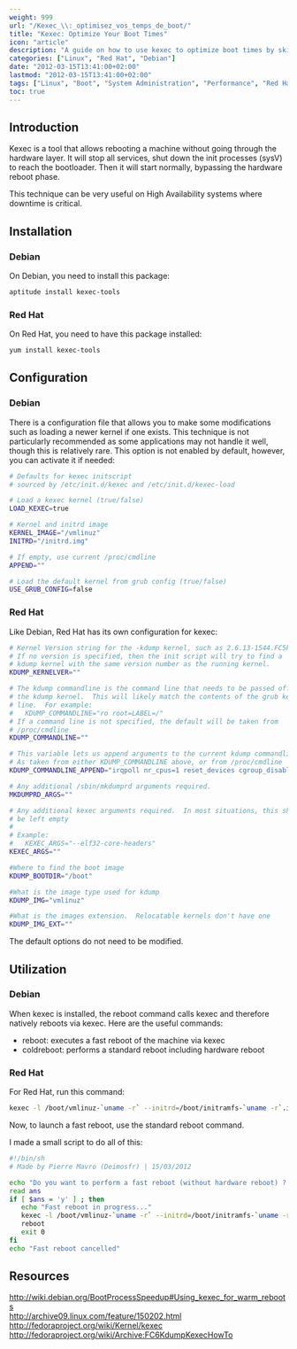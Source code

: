 ```yaml
---
weight: 999
url: "/Kexec_\\:_optimisez_vos_temps_de_boot/"
title: "Kexec: Optimize Your Boot Times"
icon: "article"
description: "A guide on how to use kexec to optimize boot times by skipping hardware initialization, especially useful for high availability systems."
categories: ["Linux", "Red Hat", "Debian"]
date: "2012-03-15T13:41:00+02:00"
lastmod: "2012-03-15T13:41:00+02:00"
tags: ["Linux", "Boot", "System Administration", "Performance", "Red Hat", "Debian"]
toc: true
---
```


## Introduction

Kexec is a tool that allows rebooting a machine without going through the hardware layer. It will stop all services, shut down the init processes (sysV) to reach the bootloader. Then it will start normally, bypassing the hardware reboot phase.

This technique can be very useful on High Availability systems where downtime is critical.

## Installation

### Debian

On Debian, you need to install this package:

```bash
aptitude install kexec-tools
```

### Red Hat

On Red Hat, you need to have this package installed:

```bash
yum install kexec-tools
```

## Configuration

### Debian

There is a configuration file that allows you to make some modifications such as loading a newer kernel if one exists. This technique is not particularly recommended as some applications may not handle it well, though this is relatively rare. This option is not enabled by default, however, you can activate it if needed:

```bash {linenos=table,hl_lines=[15]}
# Defaults for kexec initscript
# sourced by /etc/init.d/kexec and /etc/init.d/kexec-load

# Load a kexec kernel (true/false)
LOAD_KEXEC=true

# Kernel and initrd image
KERNEL_IMAGE="/vmlinuz"
INITRD="/initrd.img"

# If empty, use current /proc/cmdline
APPEND=""

# Load the default kernel from grub config (true/false)
USE_GRUB_CONFIG=false
```

### Red Hat

Like Debian, Red Hat has its own configuration for kexec:

```bash
# Kernel Version string for the -kdump kernel, such as 2.6.13-1544.FC5kdump
# If no version is specified, then the init script will try to find a
# kdump kernel with the same version number as the running kernel.
KDUMP_KERNELVER=""

# The kdump commandline is the command line that needs to be passed off to
# the kdump kernel.  This will likely match the contents of the grub kernel
# line.  For example:
#   KDUMP_COMMANDLINE="ro root=LABEL=/"
# If a command line is not specified, the default will be taken from
# /proc/cmdline
KDUMP_COMMANDLINE=""

# This variable lets us append arguments to the current kdump commandline
# As taken from either KDUMP_COMMANDLINE above, or from /proc/cmdline
KDUMP_COMMANDLINE_APPEND="irqpoll nr_cpus=1 reset_devices cgroup_disable=memory"

# Any additional /sbin/mkdumprd arguments required.
MKDUMPRD_ARGS=""

# Any additional kexec arguments required.  In most situations, this should
# be left empty
#
# Example:
#   KEXEC_ARGS="--elf32-core-headers"
KEXEC_ARGS=""

#Where to find the boot image
KDUMP_BOOTDIR="/boot"

#What is the image type used for kdump
KDUMP_IMG="vmlinuz"

#What is the images extension.  Relocatable kernels don't have one
KDUMP_IMG_EXT=""
```

The default options do not need to be modified.

## Utilization

### Debian

When kexec is installed, the reboot command calls kexec and therefore natively reboots via kexec. Here are the useful commands:

* reboot: executes a fast reboot of the machine via kexec
* coldreboot: performs a standard reboot including hardware reboot

### Red Hat

For Red Hat, run this command:

```bash
kexec -l /boot/vmlinuz-`uname -r` --initrd=/boot/initramfs-`uname -r`.img --command-line="`sed 's/ rhgb\| quiet//g' /proc/cmdline`"
```

Now, to launch a fast reboot, use the standard reboot command.

I made a small script to do all of this:

```bash
#!/bin/sh
# Made by Pierre Mavro (Deimosfr) | 15/03/2012

echo "Do you want to perform a fast reboot (without hardware reboot) ? (y/n)"
read ans
if [ $ans = 'y' ] ; then
   echo "Fast reboot in progress..."
   kexec -l /boot/vmlinuz-`uname -r` --initrd=/boot/initramfs-`uname -r`.img --command-line="`sed 's/ rhgb\| quiet//g' /proc/cmdline`"
   reboot
   exit 0
fi
echo "Fast reboot cancelled"
```

## Resources

http://wiki.debian.org/BootProcessSpeedup#Using_kexec_for_warm_reboots  
http://archive09.linux.com/feature/150202.html  
http://fedoraproject.org/wiki/Kernel/kexec  
http://fedoraproject.org/wiki/Archive:FC6KdumpKexecHowTo